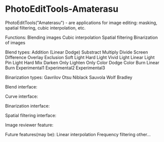 # PhotoEditTools-Amaterasu
PhotoEditTools("Amaterasu") - are applications for image editing: masking, spatial filtering, cubic interpolation, etc.

 


Functions:
Blending images
Cubic interpolation
Spatial filtering
Binarization of images

Blend types:
Addition (Linear Dodge)
Substract
Multiply
Divide
Screen
Difference
Overlay
Exclusion
Soft Light
Hard Light
Vivid Light
Linear Light
Pin Light
Hard Mix
Darken Only
Lighten Only
Color Dodge
Color Burn
Linear Burn
Experimental1
Experimental2
Experimental3

Binarization types:
Gavrilov
Otsu
Niblack
Sauvola
Wolf
Bradley

Blend interface:
 

Curve interface:
 

Binarization interface:
 
Spatial filtering interface:
 

Image reviewer feature:
 

 

Future features(may be):
Linear interpolation
Frequency filtering
other...





